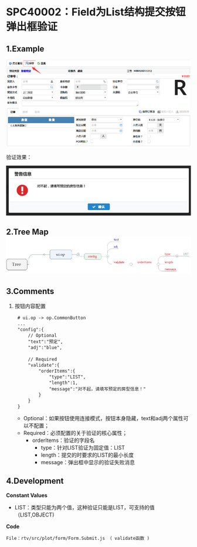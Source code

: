# SPC40002：Field为List结构提交按钮弹出框验证

## 1.Example

![](/engine/spec/component/img/op-002-01.png)

验证效果：

![](/engine/spec/component/img/op-002-02.JPG)

## 2.Tree Map![](/engine/spec/component/img/op-002-03.JPG)

## 3.Comments

1. 按钮内容配置

   ```
    # ui.op -> op.CommonButton
    ...
    "config":{
        // Optional
        "text":"预定",
        "adj":"blue",

        // Required
        "validate":{
            "orderItems":{
                "type":"LIST",
                "length":1,
                "message":"对不起，请填写预定的房型信息！"
            }
        }
    }
   ```

   * Optional：如果按钮使用连接模式，按钮本身隐藏，text和adj两个属性可以不配置；
   * Required：必须配置的关于验证的核心属性；
     * orderItems：验证的字段名
       * type：针对LIST验证为固定值：LIST
       * length：提交的时要求的LIST的最小长度
       * message：弹出框中显示的验证失败消息

## 4.Development

**Constant Values**

* LIST：类型只能为两个值，这种验证只能是LIST，可支持的值（LIST,OBJECT\)

**Code**

```
File：rtv/src/plot/form/Form.Submit.js （ validate函数 )
```



